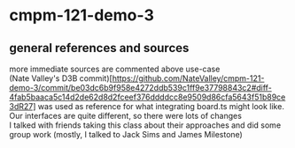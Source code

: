 # cmpm-121-demo-3

## general references and sources
more immediate sources are commented above use-case\
(Nate Valley's D3B commit)[https://github.com/NateValley/cmpm-121-demo-3/commit/be03dc6b9f958e4272ddb539c1ff9e37798843c2#diff-4fab5baaca5c14d2de62d8d2fceef376ddddcc8e9509d86cfa5643f51b89ce3dR27] was used as reference for what integrating board.ts might look like. Our interfaces are quite different, so there were lots of changes\
I talked with friends taking this class about their approaches and did some group work (mostly, I talked to Jack Sims and James Milestone)